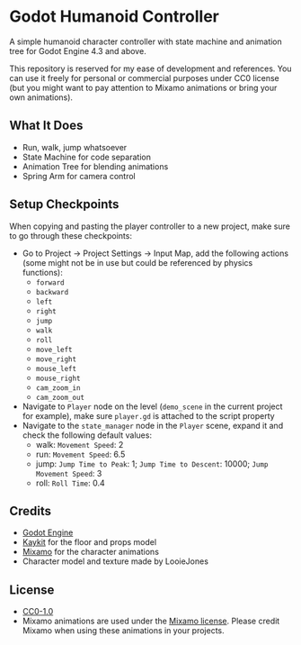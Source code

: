 # Godot Humanoid Controller

A simple humanoid character controller with state machine and animation tree for Godot Engine 4.3 and above.

This repository is reserved for my ease of development and references. You can use it freely for personal or commercial purposes under CC0 license (but you might want to pay attention to Mixamo animations or bring your own animations).

## What It Does

- Run, walk, jump whatsoever
- State Machine for code separation
- Animation Tree for blending animations
- Spring Arm for camera control

## Setup Checkpoints

When copying and pasting the player controller to a new project, make sure to go through these checkpoints:

- Go to Project -> Project Settings -> Input Map, add the following actions (some might not be in use but could be referenced by physics functions):
  - `forward`
  - `backward`
  - `left`
  - `right`
  - `jump`
  - `walk`
  - `roll`
  - `move_left`
  - `move_right`
  - `mouse_left`
  - `mouse_right`
  - `cam_zoom_in`
  - `cam_zoom_out`
- Navigate to `Player` node on the level (`demo_scene` in the current project for example), make sure `player.gd` is attached to the script property
- Navigate to the `state_manager` node in the `Player` scene, expand it and check the following default values:
  - walk: `Movement Speed`: 2
  - run: `Movement Speed`: 6.5
  - jump: `Jump Time to Peak`: 1; `Jump Time to Descent`: 10000; `Jump Movement Speed`: 3
  - roll: `Roll Time`: 0.4

## Credits

- [Godot Engine](https://godotengine.org/)
- [Kaykit](https://kaylousberg.itch.io/kaykit-dungeon-remastered) for the floor and props model
- [Mixamo](https://www.mixamo.com) for the character animations
- Character model and texture made by LooieJones

## License

- [CC0-1.0](LICENSE)
- Mixamo animations are used under the [Mixamo license](https://community.adobe.com/t5/mixamo-discussions/mixamo-faq-licensing-royalties-ownership-eula-and-tos/td-p/13234775). Please credit Mixamo when using these animations in your projects.
